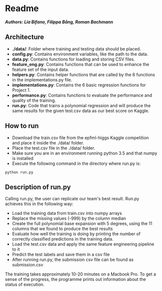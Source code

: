 # Readme

***Authors: Lia Bifano, Filippa Bång, Roman Bachmann***

## Architecture

- **./data/**: Folder where training and testing data should be placed.
- **config.py**: Contains environment variables, like the path to the data.
- **data.py**: Contains functions for loading and storing CSV files.
- **feature_eng.py**: Contains functions that can be used to enhance the feature set of the input data.
- **helpers.py**: Contains helper functions that are called by the 6 functions in the implementations.py file.
- **implementations.py**: Contains the 6 basic regression functions for Project 1.
- **performance.py**: Contains functions to evaluate the performance and quality of the training.
- **run.py**: Code that trains a polynomial regression and will produce the same results for the given test.csv data as our best score on Kaggle.

## How to run

- Download the train.csv file from the epfml-higgs Kaggle competition and place it inside the ./data/ folder.
- Place the test.csv file in the ./data/ folder.
- Make sure you are in an environment running python 3.5 and that numpy is installed
- Execute the following command in the directory where run.py is:

```
python run.py
```

## Description of run.py

Calling run.py, the user can replicate our team's best result. Run.py achieves this in the following way:

- Load the training data from train.csv into numpy arrays
- Replace the missing values (-999) by the column median
- Create the full polynomial base expansion with 5 degrees, using the 11 columns that we found to produce the best results
- Evaluate how well the training is doing by printing the number of correctly classified predictions in the training data.
- Load the test.csv data and apply the same feature engineering pipeline to it
- Predict the test labels and save them in a csv file
- After running run.py, the submission csv file can be found as submission.csv

The training takes approximately 10-20 minutes on a Macbook Pro. To get a sense of the progress, the programme prints out information about the status of execution.